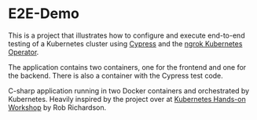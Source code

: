 # E2E-Demo
This is a project that illustrates how to configure and execute end-to-end testing of a Kubernetes cluster using [Cypress](https://www.cypress.io/) and the [ngrok Kubernetes Operator](https://ngrok.com/docs/k8s/).

The application contains two containers, one for the frontend and one for the backend. There is also a container with the Cypress test code.

C-sharp application running in two Docker containers and orchestrated by Kubernetes. Heavily inspired by the project over at [Kubernetes Hands-on Workshop](https://github.com/robrich/kubernetes-hands-on-workshop) by Rob Richardson.